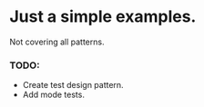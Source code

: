 # Just a simple examples.

Not covering all patterns.

### TODO: 
  - Create test design pattern.
  - Add mode tests.
